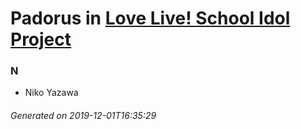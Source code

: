 # Padorus in [Love Live! School Idol Project](https://myanimelist.net/anime/15051/Love_Live_School_Idol_Project)

### N
* Niko Yazawa

###### Generated on 2019-12-01T16:35:29
